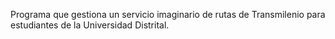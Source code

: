 Programa que gestiona un servicio imaginario de rutas de Transmilenio para estudiantes de la Universidad Distrital.